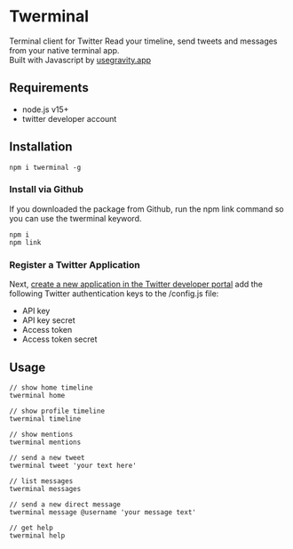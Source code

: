 # Twerminal

Terminal client for Twitter
Read your timeline, send tweets and messages from your native terminal app. \
Built with Javascript by [usegravity.app](https://usegravity.app)

## Requirements

* node.js v15+
* twitter developer account

## Installation

```shell
npm i twerminal -g
```

### Install via Github

If you downloaded the package from Github, run the npm link command so you can use the twerminal keyword.

```shell
npm i
npm link
```

### Register a Twitter Application

Next, [create a new application in the Twitter developer portal](https://developer.twitter.com/en/portal/projects-and-apps) add the following Twitter authentication keys to the /config.js file:

* API key
* API key secret
* Access token
* Access token secret


## Usage
```shell
// show home timeline
twerminal home

// show profile timeline
twerminal timeline

// show mentions
twerminal mentions

// send a new tweet
twerminal tweet 'your text here'

// list messages
twerminal messages

// send a new direct message
twerminal message @username 'your message text'

// get help
twerminal help
```


